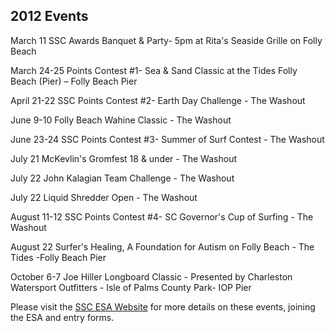 ## 2012 Events

March 11 SSC Awards Banquet & Party- 5pm at Rita's Seaside Grille on Folly Beach
 
March 24-25 Points Contest #1- Sea & Sand Classic at the Tides Folly Beach (Pier) – Folly Beach Pier

April 21-22  SSC Points Contest #2- Earth Day Challenge - The Washout

June 9-10 Folly Beach Wahine Classic - The Washout 

June 23-24 SSC Points Contest #3- Summer of Surf Contest - The Washout

July 21 McKevlin's Gromfest 18 & under - The Washout

July 22 John Kalagian Team Challenge - The Washout 

July 22 Liquid Shredder Open - The Washout

August 11-12 SSC Points Contest #4- SC Governor's Cup of Surfing - The Washout

August 22 Surfer's Healing, A Foundation for Autism on Folly Beach - The Tides -Folly Beach Pier

October 6-7 Joe Hiller Longboard Classic - Presented by Charleston Watersport Outfitters - Isle of Palms County Park- IOP Pier

Please visit the [SSC ESA Website](http://ssc.surfesa.org/) for more details on these events, joining the ESA and entry forms.
